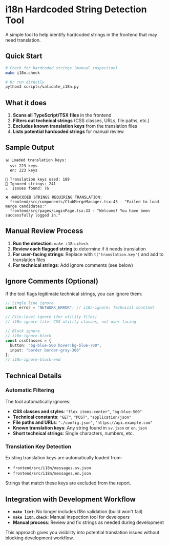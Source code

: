 # i18n Hardcoded String Detection Tool

A simple tool to help identify hardcoded strings in the frontend that may need translation.

## Quick Start

```bash
# Check for hardcoded strings (manual inspection)
make i18n.check

# Or run directly 
python3 scripts/validate_i18n.py
```

## What it does

1. **Scans all TypeScript/TSX files** in the frontend
2. **Filters out technical strings** (CSS classes, URLs, file paths, etc.)
3. **Excludes known translation keys** from the translation files
4. **Lists potential hardcoded strings** for manual review

## Sample Output

```
📊 Loaded translation keys:
  sv: 223 keys  
  en: 223 keys

🔑 Translation keys used: 189
🚫 Ignored strings: 241
⚠️  Issues found: 76

❌ HARDCODED STRINGS REQUIRING TRANSLATION:
  frontend/src/components/ClubMergeManager.tsx:45 - "Failed to load merge candidates:"
  frontend/src/pages/LoginPage.tsx:33 - "Welcome! You have been successfully logged in."
```

## Manual Review Process

1. **Run the detection**: `make i18n.check`
2. **Review each flagged string** to determine if it needs translation
3. **For user-facing strings**: Replace with `t('translation.key')` and add to translation files
4. **For technical strings**: Add ignore comments (see below)

## Ignore Comments (Optional)

If the tool flags legitimate technical strings, you can ignore them:

```typescript
// Single line ignore
const error = "NETWORK_ERROR"; // i18n-ignore: Technical constant

// File-level ignore (for utility files)
// i18n-ignore-file: CSS utility classes, not user-facing

// Block ignore
// i18n-ignore-block
const cssClasses = {
  button: "bg-blue-500 hover:bg-blue-700",
  input: "border border-gray-300"
};
// i18n-ignore-block-end
```

## Technical Details

### Automatic Filtering

The tool automatically ignores:
- **CSS classes and styles**: `"flex items-center"`, `"bg-blue-500"`
- **Technical constants**: `"GET"`, `"POST"`, `"application/json"`
- **File paths and URLs**: `"./config.json"`, `"https://api.example.com"`
- **Known translation keys**: Any string found in `sv.json` or `en.json`
- **Short technical strings**: Single characters, numbers, etc.

### Translation Key Detection

Existing translation keys are automatically loaded from:
- `frontend/src/i18n/messages.sv.json`
- `frontend/src/i18n/messages.en.json`

Strings that match these keys are excluded from the report.

## Integration with Development Workflow

- **`make lint`**: No longer includes i18n validation (build won't fail)
- **`make i18n.check`**: Manual inspection tool for developers
- **Manual process**: Review and fix strings as needed during development

This approach gives you visibility into potential translation issues without blocking development workflow.